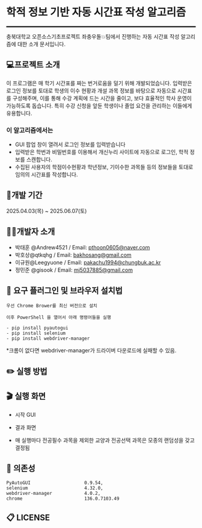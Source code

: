 # 학적 정보 기반 자동 시간표 작성 알고리즘
<hr style="height:3px; background-color:black; border:none;" />

충북대학교 오픈소스기초프로젝트 좌충우돌💥팀에서 진행하는 자동 시간표 작성 알고리즘에 대한 소개 문서입니다.

## 💻프로젝트 소개
이 프로그램은 매 학기 시간표를 짜는 번거로움을 덜기 위해 개발되었습니다. 입력받은 로그인 정보를 토대로 학생의 이수 현황과 개설 과목 정보를 바탕으로 자동으로 시간표를 구성해주며, 이를 통해 수강 계획에 드는 시간을 줄이고, 보다 효율적인 학사 운영이 가능하도록 돕습니다. 특히 수강 신청을 앞둔 학생이나 졸업 요건을 관리하는 이들에게 유용합니다.
### 이 알고리즘에서는
- GUI 팝업 창이 열려서 로그인 정보를 입력받습니다
- 입력받은 학번과 비밀번호를 이용해서 개신누리 사이트에 자동으로 로그인, 학적 정보를 스캔합니다.
- 수집된 사용자의 학점이수현황과 학년정보, 기이수한 과목들 등의 정보들을 토대로 임의의 시간표를 작성합니다.

## 📅개발 기간
2025.04.03(목) ~ 2025.06.07(토)

## 🧑‍💻개발자 소개
- 박태훈 @Andrew4521 / Email: pthoon0605@naver.com
- 박호상@qtkqhg / Email: bakhosang@gmail.com
- 이규원@Leegyuone / Email: pakachu1994@chungbuk.ac.kr
- 정민준 @gisook / Email: mj5037885@gmail.com

## 💾 요구 플러그인 및 브라우저 설치법

```
우선 Chrome Brower를 최신 버전으로 설치

이후 PowerShell 을 열어서 아래 명령어들을 실행

- pip install pyautogui
- pip install selenium
- pip install webdriver-manager
```
*크롬이 없다면 webdriver-manager가 드라이버 다운로드에 실패할 수 있음.

## ✏️ 실행 방법

## 🎬 실행 화면
- 시작 GUI
  
- 결과 화면
  
- 매 실행마다 전공필수 과목을 제외한 교양과 전공선택 과목은 모종의 랜덤성을 갖고 결정됨

## 📁 의존성

```데이터 수집에 필요한 플러그인
PyAutoGUI                    0.9.54,
selenium                     4.32.0,
webdriver-manager            4.0.2,
chrome                       136.0.7103.49
```

## 📋 LICENSE
